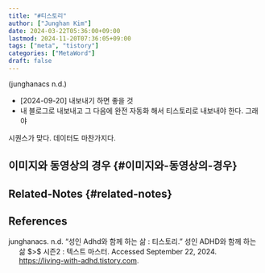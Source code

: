 ```yaml
---
title: "#티스토리"
author: ["Junghan Kim"]
date: 2024-03-22T05:36:00+09:00
lastmod: 2024-11-20T07:36:05+09:00
tags: ["meta", "tistory"]
categories: ["MetaWord"]
draft: false
---
```


(junghanacs n.d.)

-   [2024-09-20] 내보내기 하면 좋을 것
-   내 블로그로 내보내고 그 다음에 완전 자동화 해서 티스토리로 내보내야 한다. 그래야

시퀀스가 맞다. 데이터도 마찬가지다.


## 이미지와 동영상의 경우 {#이미지와-동영상의-경우}


## Related-Notes {#related-notes}

## References

<style>.csl-entry{text-indent: -1.5em; margin-left: 1.5em;}</style><div class="csl-bib-body">
  <div class="csl-entry">junghanacs. n.d. “성인 Adhd와 함께 하는 삶 : 티스토리.” 성인 ADHD와 함께 하는 삶 $&#62;$ 시즌2 : 텍스트 마스터. Accessed September 22, 2024. <a href="https://living-with-adhd.tistory.com">https://living-with-adhd.tistory.com</a>.</div>
</div>
